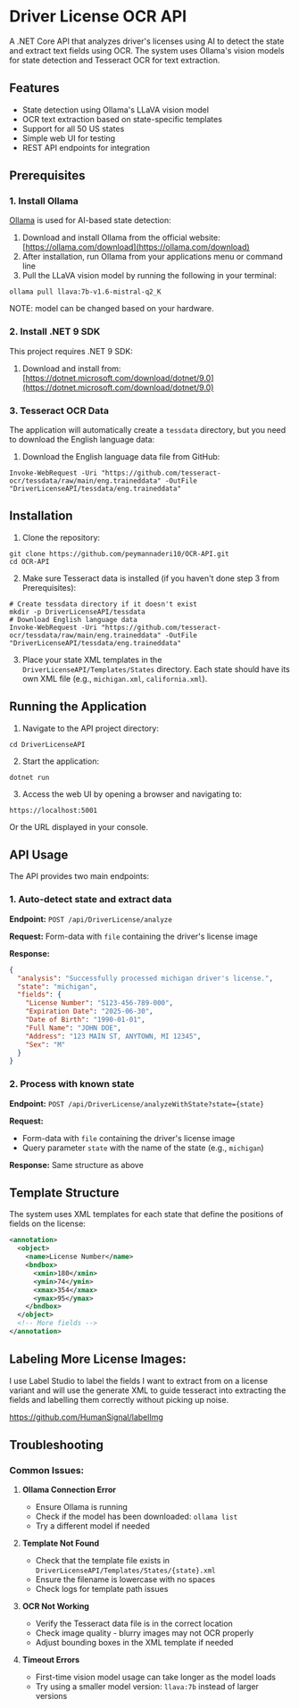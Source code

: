 # Driver License OCR API

A .NET Core API that analyzes driver's licenses using AI to detect the state and extract text fields using OCR. The system uses Ollama's vision models for state detection and Tesseract OCR for text extraction.

## Features

- State detection using Ollama's LLaVA vision model
- OCR text extraction based on state-specific templates
- Support for all 50 US states
- Simple web UI for testing
- REST API endpoints for integration

## Prerequisites

### 1. Install Ollama

[Ollama](https://ollama.com/) is used for AI-based state detection:

1. Download and install Ollama from the official website: [https://ollama.com/download](https://ollama.com/download)
2. After installation, run Ollama from your applications menu or command line
3. Pull the LLaVA vision model by running the following in your terminal:

```
ollama pull llava:7b-v1.6-mistral-q2_K
```
NOTE: model can be changed based on your hardware.

### 2. Install .NET 9 SDK

This project requires .NET 9 SDK:

1. Download and install from: [https://dotnet.microsoft.com/download/dotnet/9.0](https://dotnet.microsoft.com/download/dotnet/9.0)

### 3. Tesseract OCR Data

The application will automatically create a `tessdata` directory, but you need to download the English language data:

1. Download the English language data file from GitHub:
```
Invoke-WebRequest -Uri "https://github.com/tesseract-ocr/tessdata/raw/main/eng.traineddata" -OutFile "DriverLicenseAPI/tessdata/eng.traineddata"
```

## Installation

1. Clone the repository:
```
git clone https://github.com/peymannaderi10/OCR-API.git
cd OCR-API
```

2. Make sure Tesseract data is installed (if you haven't done step 3 from Prerequisites):
```
# Create tessdata directory if it doesn't exist
mkdir -p DriverLicenseAPI/tessdata
# Download English language data
Invoke-WebRequest -Uri "https://github.com/tesseract-ocr/tessdata/raw/main/eng.traineddata" -OutFile "DriverLicenseAPI/tessdata/eng.traineddata"
```

3. Place your state XML templates in the `DriverLicenseAPI/Templates/States` directory. Each state should have its own XML file (e.g., `michigan.xml`, `california.xml`).

## Running the Application

1. Navigate to the API project directory:
```
cd DriverLicenseAPI
```

2. Start the application:
```
dotnet run
```

3. Access the web UI by opening a browser and navigating to:
```
https://localhost:5001
```
Or the URL displayed in your console.

## API Usage

The API provides two main endpoints:

### 1. Auto-detect state and extract data

**Endpoint:** `POST /api/DriverLicense/analyze`

**Request:** Form-data with `file` containing the driver's license image

**Response:**
```json
{
  "analysis": "Successfully processed michigan driver's license.",
  "state": "michigan",
  "fields": {
    "License Number": "S123-456-789-000",
    "Expiration Date": "2025-06-30",
    "Date of Birth": "1990-01-01",
    "Full Name": "JOHN DOE",
    "Address": "123 MAIN ST, ANYTOWN, MI 12345",
    "Sex": "M"
  }
}
```

### 2. Process with known state

**Endpoint:** `POST /api/DriverLicense/analyzeWithState?state={state}`

**Request:** 
- Form-data with `file` containing the driver's license image
- Query parameter `state` with the name of the state (e.g., `michigan`)

**Response:** Same structure as above

## Template Structure

The system uses XML templates for each state that define the positions of fields on the license:

```xml
<annotation>
  <object>
    <name>License Number</name>
    <bndbox>
      <xmin>180</xmin>
      <ymin>74</ymin>
      <xmax>354</xmax>
      <ymax>95</ymax>
    </bndbox>
  </object>
  <!-- More fields -->
</annotation>
```
## Labeling More License Images:
I use Label Studio to label the fields I want to extract from on a license variant and will use the generate XML to guide tesseract
into extracting the fields and labelling them correctly without picking up noise.

https://github.com/HumanSignal/labelImg

## Troubleshooting

### Common Issues:

1. **Ollama Connection Error**
   - Ensure Ollama is running
   - Check if the model has been downloaded: `ollama list`
   - Try a different model if needed

2. **Template Not Found**
   - Check that the template file exists in `DriverLicenseAPI/Templates/States/{state}.xml`
   - Ensure the filename is lowercase with no spaces
   - Check logs for template path issues

3. **OCR Not Working**
   - Verify the Tesseract data file is in the correct location
   - Check image quality - blurry images may not OCR properly
   - Adjust bounding boxes in the XML template if needed

4. **Timeout Errors**
   - First-time vision model usage can take longer as the model loads
   - Try using a smaller model version: `llava:7b` instead of larger versions 
